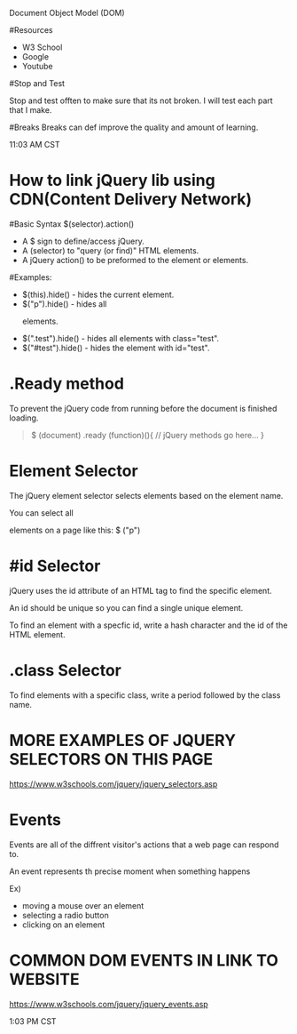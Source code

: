 Document Object Model (DOM) 

#Resources 
* W3 School
* Google
* Youtube

#Stop and Test

Stop and test offten to make sure that its not broken.
I will test each part that I make.

#Breaks
Breaks can def improve the quality and amount of learning.

11:03 AM CST

# How to link jQuery lib using CDN(Content Delivery Network)

> <head>
> <script src="https://ajax.googleapis.com/ajax/libs/jquery/3.2.1/
> jquery.min.js"></script>
> </head>

#Basic Syntax $(selector).action()
* A $ sign to define/access jQuery.
* A (selector) to "query (or find)" HTML elements.
* A jQuery action() to be preformed to the element or elements.

#Examples:

* $(this).hide() - hides the current element.
* $("p").hide() - hides all <p> elements.
* $(".test").hide() - hides all elements with class="test".
* $("#test").hide() - hides the element with id="test".

# .Ready method 
 
 To prevent the jQuery code from running before the document is finished loading.

>$ (document) .ready (function)(){
>  // jQuery methods go here...
>}


# Element Selector 

The jQuery element selector selects elements based on the element name.

You can select all <p> elements on a page like this:
$ ("p")

# #id Selector

jQuery uses the id attribute of an HTML tag to find the specific element.

An id should be unique so you can find a single unique element.

To find an element with a specfic id, write a hash character and the id of the HTML element.

# .class Selector

To find elements with a specific class, write a period followed by the class name.

# MORE EXAMPLES OF JQUERY SELECTORS ON THIS PAGE 

https://www.w3schools.com/jquery/jquery_selectors.asp 

# Events

Events are all of the diffrent visitor's actions that a web page can respond to.

An event represents th precise moment when something happens

Ex)
* moving a mouse over an element 
* selecting a radio button
* clicking on an element 

# COMMON DOM EVENTS IN LINK TO WEBSITE

https://www.w3schools.com/jquery/jquery_events.asp

1:03 PM CST


